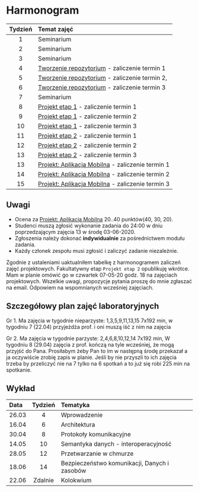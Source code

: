 # Harmonogram

| Tydzień | Temat zajęć |
| :-----: | :--------------------------------------------------------------------------------------------------------- |
| 1 | Seminarium |
| 2 | Seminarium |
| 3 | Seminarium |
| 4 | [Tworzenie repozytorium](https://ftims.edu.p.lodz.pl/mod/assign/view.php?id=73262) - zaliczenie termin 1 |
| 5 | [Tworzenie repozytorium](https://ftims.edu.p.lodz.pl/mod/assign/view.php?id=73262) - zaliczenie termin 2, |
| 6 | [Tworzenie repozytorium](https://ftims.edu.p.lodz.pl/mod/assign/view.php?id=73262) - zaliczenie termin 3 |
| 7 | Seminarium |
| 8 | [Projekt etap 1](https://ftims.edu.p.lodz.pl/mod/assign/view.php?id=73857) - zaliczenie termin 1 |
| 9 | [Projekt etap 1](https://ftims.edu.p.lodz.pl/mod/assign/view.php?id=73857) - zaliczenie termin 2 |
| 10 | [Projekt etap 1](https://ftims.edu.p.lodz.pl/mod/assign/view.php?id=73857) - zaliczenie termin 3 |
| 11 | [Projekt etap 2](https://ftims.edu.p.lodz.pl/mod/page/view.php?id=75591) - zaliczenie termin 1|
| 12 | [Projekt etap 2](https://ftims.edu.p.lodz.pl/mod/page/view.php?id=75591) - zaliczenie termin 2|
| 13 | [Projekt etap 2](https://ftims.edu.p.lodz.pl/mod/page/view.php?id=75591) - zaliczenie termin 3|
| 13 | [Projekt: Aplikacja Mobilna](https://ftims.edu.p.lodz.pl/mod/assign/view.php?id=71180) - zaliczenie termin 1 |
| 14 | [Projekt: Aplikacja Mobilna](https://ftims.edu.p.lodz.pl/mod/assign/view.php?id=71180) - zaliczenie termin 2 |
| 15 | [Projekt: Aplikacja Mobilna](https://ftims.edu.p.lodz.pl/mod/assign/view.php?id=71180) - zaliczenie termin 3 |

## Uwagi

- Ocena za [Projekt: Aplikacja Mobilna][Projekt] 20..40 punktów(40, 30, 20).
- Studenci muszą zgłosić wykonanie zadania do 24:00 w dniu poprzedzającym zajęcia 13 w środę 03-06-2020.
- Zgłoszenia należy dokonać **indywidualnie** za pośrednictwem modułu zadania.
- Każdy członek zespołu musi zgłosić i zaliczyć zadanie niezależnie.

[Projekt]: https://ftims.edu.p.lodz.pl/mod/assign/view.php?id=71180

Zgodnie z ustaleniami uaktualniłem tabelkę z harmonogramem zaliczeń zajęć projektowych. Fakultatywny etap `Projekt etap 2` opublikuję wkrótce. Mam w planie omówić go w czwartek 07-05-20 godz. 18 na zajęciach projektowych. Wszelkie uwagi, propozycje pytania proszę do mnie zgłaszać na email. Odpowiem na wspomnianych wcześniej zajęciach.

## Szczegółowy plan zajęć laboratoryjnych

Gr 1.
Ma zajęcia w tygodnie nieparzyste:
1,3,5,9,11,13,15 7x192 min,
w tygodniu 7 (22.04) przyjeżdża prof. i oni muszą iść z nim na zajęcia

Gr 2.
Ma zajęcia w tygodnie parzyste:
2,4,6,8,10,12,14 7x192 min,
W tygodniu 8 (29.04) zajęcia z prof. kończą na tyle wcześniej, że mogą przyjść do Pana. Prosiłabym żeby Pan to im w następną środę przekazał a ja oczywiście zrobię zapis w planie.
Jeśli by nie przyszli to ich zajęcia trzeba by przeliczyć nie na 7 tylko na 6 spotkań a to już się robi 225 min na spotkanie.

## Wykład

| Data | Tydzień | Tematyka |
| :---- | :-----: | :------------------------------------------- |
| 26.03 | 4 | Wprowadzenie |
| 16.04 | 6 | Architektura |
| 30.04 | 8 | Protokoły komunikacyjne |
| 14.05 | 10 | Semantyka danych - interoperacyjność |
| 28.05 | 12 | Przetwarzanie w chmurze |
| 18.06 | 14 | Bezpieczeństwo komunikacji, Danych i zasobów |
| 22.06 | Zdalnie | Kolokwium |
